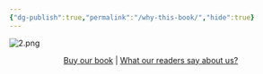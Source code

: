 ```yaml
---
{"dg-publish":true,"permalink":"/why-this-book/","hide":true}
---
```


![2.png](/img/user/images/2.png)

<p style="text-align:center;">
  <a href="https://www.amazon.in/Panchatantra-code-Become-super-star-ebook/dp/B0FHRPC89C/" target="_blank">Buy our book</a> | 
<a href="/readers-review/" >What our readers say about us?</a>
</p>
